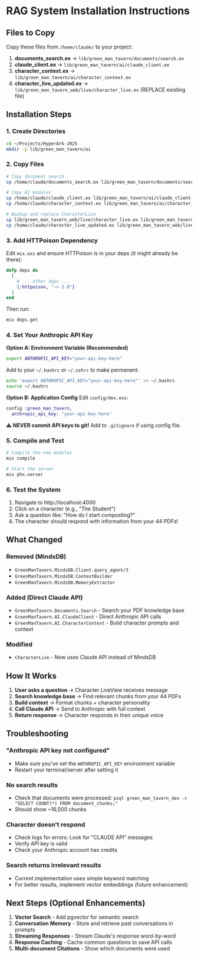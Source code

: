 # RAG System Installation Instructions

## Files to Copy

Copy these files from `/home/claude/` to your project:

1. **documents_search.ex** → `lib/green_man_tavern/documents/search.ex`
2. **claude_client.ex** → `lib/green_man_tavern/ai/claude_client.ex`
3. **character_context.ex** → `lib/green_man_tavern/ai/character_context.ex`
4. **character_live_updated.ex** → `lib/green_man_tavern_web/live/character_live.ex` (REPLACE existing file)

## Installation Steps

### 1. Create Directories

```bash
cd ~/Projects/HyperArk-2025
mkdir -p lib/green_man_tavern/ai
```

### 2. Copy Files

```bash
# Copy document search
cp /home/claude/documents_search.ex lib/green_man_tavern/documents/search.ex

# Copy AI modules
cp /home/claude/claude_client.ex lib/green_man_tavern/ai/claude_client.ex
cp /home/claude/character_context.ex lib/green_man_tavern/ai/character_context.ex

# Backup and replace CharacterLive
cp lib/green_man_tavern_web/live/character_live.ex lib/green_man_tavern_web/live/character_live.ex.backup
cp /home/claude/character_live_updated.ex lib/green_man_tavern_web/live/character_live.ex
```

### 3. Add HTTPoison Dependency

Edit `mix.exs` and ensure HTTPoison is in your deps (it might already be there):

```elixir
defp deps do
  [
    # ... other deps ...
    {:httpoison, "~> 2.0"}
  ]
end
```

Then run:
```bash
mix deps.get
```

### 4. Set Your Anthropic API Key

**Option A: Environment Variable (Recommended)**
```bash
export ANTHROPIC_API_KEY="your-api-key-here"
```

Add to your `~/.bashrc` or `~/.zshrc` to make permanent:
```bash
echo 'export ANTHROPIC_API_KEY="your-api-key-here"' >> ~/.bashrc
source ~/.bashrc
```

**Option B: Application Config**
Edit `config/dev.exs`:
```elixir
config :green_man_tavern,
  anthropic_api_key: "your-api-key-here"
```

⚠️ **NEVER commit API keys to git!** Add to `.gitignore` if using config file.

### 5. Compile and Test

```bash
# Compile the new modules
mix compile

# Start the server
mix phx.server
```

### 6. Test the System

1. Navigate to http://localhost:4000
2. Click on a character (e.g., "The Student")
3. Ask a question like: "How do I start composting?"
4. The character should respond with information from your 44 PDFs!

## What Changed

### Removed (MindsDB)
- `GreenManTavern.MindsDB.Client.query_agent/3`
- `GreenManTavern.MindsDB.ContextBuilder`
- `GreenManTavern.MindsDB.MemoryExtractor`

### Added (Direct Claude API)
- `GreenManTavern.Documents.Search` - Search your PDF knowledge base
- `GreenManTavern.AI.ClaudeClient` - Direct Anthropic API calls
- `GreenManTavern.AI.CharacterContext` - Build character prompts and context

### Modified
- `CharacterLive` - Now uses Claude API instead of MindsDB

## How It Works

1. **User asks a question** → Character LiveView receives message
2. **Search knowledge base** → Find relevant chunks from your 44 PDFs
3. **Build context** → Format chunks + character personality
4. **Call Claude API** → Send to Anthropic with full context
5. **Return response** → Character responds in their unique voice

## Troubleshooting

### "Anthropic API key not configured"
- Make sure you've set the `ANTHROPIC_API_KEY` environment variable
- Restart your terminal/server after setting it

### No search results
- Check that documents were processed: `psql green_man_tavern_dev -c "SELECT COUNT(*) FROM document_chunks;"`
- Should show ~16,000 chunks

### Character doesn't respond
- Check logs for errors: Look for "CLAUDE API" messages
- Verify API key is valid
- Check your Anthropic account has credits

### Search returns irrelevant results
- Current implementation uses simple keyword matching
- For better results, implement vector embeddings (future enhancement)

## Next Steps (Optional Enhancements)

1. **Vector Search** - Add pgvector for semantic search
2. **Conversation Memory** - Store and retrieve past conversations in prompts
3. **Streaming Responses** - Stream Claude's response word-by-word
4. **Response Caching** - Cache common questions to save API calls
5. **Multi-document Citations** - Show which documents were used
